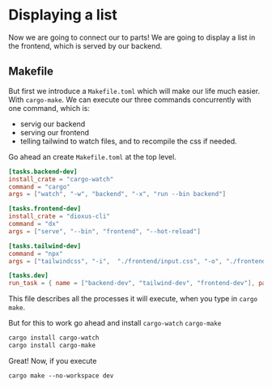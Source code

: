 # Displaying a list

Now we are going to connect our to parts!
We are going to display a list in the frontend, which is served by our backend.

## Makefile

But first we introduce a `Makefile.toml` which will make our life much easier. With `cargo-make`.
We can execute our three commands concurrently with one command, which is:
- servig our backend
- serving our frontend
- telling tailwind to watch files, and to recompile the css if needed.

Go ahead an create `Makefile.toml` at the top level.

```toml
[tasks.backend-dev]
install_crate = "cargo-watch"
command = "cargo"
args = ["watch", "-w", "backend", "-x", "run --bin backend"]

[tasks.frontend-dev]
install_crate = "dioxus-cli"
command = "dx"
args = ["serve", "--bin", "frontend", "--hot-reload"]

[tasks.tailwind-dev]
command = "npx"
args = ["tailwindcss", "-i",  "./frontend/input.css", "-o", "./frontend/public/tailwind.css"]

[tasks.dev]
run_task = { name = ["backend-dev", "tailwind-dev", "frontend-dev"], parallel = true}
```

This file describes all the processes it will execute, when you type in `cargo make`.

But for this to work go ahead and install `cargo-watch` `cargo-make`

```sh
cargo install cargo-watch
cargo install cargo-make
```

Great! Now, if you execute

```
cargo make --no-workspace dev
```
